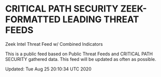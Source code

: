 # CRITICAL PATH SECURITY ZEEK-FORMATTED LEADING THREAT FEEDS
Zeek Intel Threat Feed w/ Combined Indicators

This is a public feed based on Public Threat Feeds and CRITICAL PATH SECURITY gathered data.
This feed will be updated as often as possible.

Updated: 
Tue Aug 25 20:10:34 UTC 2020
